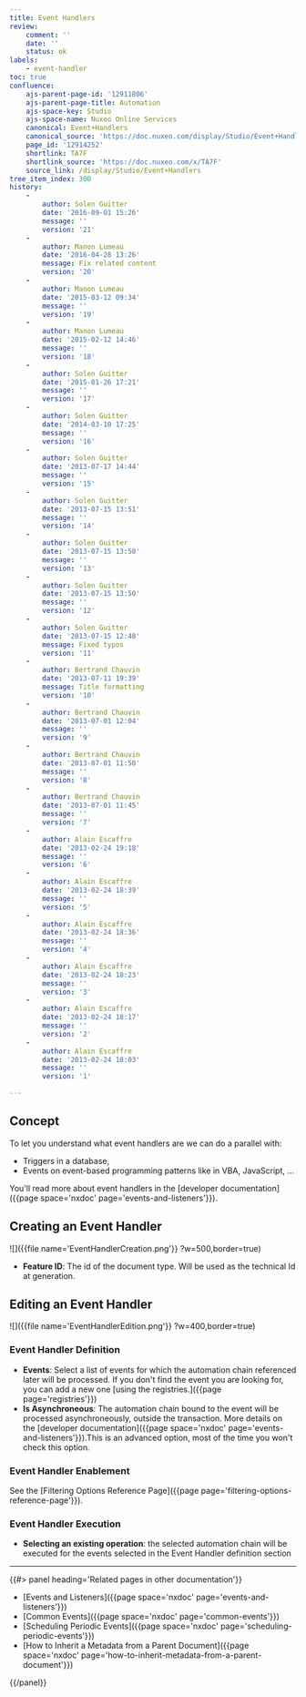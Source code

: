 ```yaml
---
title: Event Handlers
review:
    comment: ''
    date: ''
    status: ok
labels:
    - event-handler
toc: true
confluence:
    ajs-parent-page-id: '12911806'
    ajs-parent-page-title: Automation
    ajs-space-key: Studio
    ajs-space-name: Nuxeo Online Services
    canonical: Event+Handlers
    canonical_source: 'https://doc.nuxeo.com/display/Studio/Event+Handlers'
    page_id: '12914252'
    shortlink: TA7F
    shortlink_source: 'https://doc.nuxeo.com/x/TA7F'
    source_link: /display/Studio/Event+Handlers
tree_item_index: 300
history:
    -
        author: Solen Guitter
        date: '2016-09-01 15:26'
        message: ''
        version: '21'
    -
        author: Manon Lumeau
        date: '2016-04-28 13:26'
        message: Fix related content
        version: '20'
    -
        author: Manon Lumeau
        date: '2015-03-12 09:34'
        message: ''
        version: '19'
    -
        author: Manon Lumeau
        date: '2015-02-12 14:46'
        message: ''
        version: '18'
    -
        author: Solen Guitter
        date: '2015-01-26 17:21'
        message: ''
        version: '17'
    -
        author: Solen Guitter
        date: '2014-03-10 17:25'
        message: ''
        version: '16'
    -
        author: Solen Guitter
        date: '2013-07-17 14:44'
        message: ''
        version: '15'
    -
        author: Solen Guitter
        date: '2013-07-15 13:51'
        message: ''
        version: '14'
    -
        author: Solen Guitter
        date: '2013-07-15 13:50'
        message: ''
        version: '13'
    -
        author: Solen Guitter
        date: '2013-07-15 13:50'
        message: ''
        version: '12'
    -
        author: Solen Guitter
        date: '2013-07-15 12:48'
        message: Fixed typos
        version: '11'
    -
        author: Bertrand Chauvin
        date: '2013-07-11 19:39'
        message: Title formatting
        version: '10'
    -
        author: Bertrand Chauvin
        date: '2013-07-01 12:04'
        message: ''
        version: '9'
    -
        author: Bertrand Chauvin
        date: '2013-07-01 11:50'
        message: ''
        version: '8'
    -
        author: Bertrand Chauvin
        date: '2013-07-01 11:45'
        message: ''
        version: '7'
    -
        author: Alain Escaffre
        date: '2013-02-24 19:18'
        message: ''
        version: '6'
    -
        author: Alain Escaffre
        date: '2013-02-24 18:39'
        message: ''
        version: '5'
    -
        author: Alain Escaffre
        date: '2013-02-24 18:36'
        message: ''
        version: '4'
    -
        author: Alain Escaffre
        date: '2013-02-24 18:23'
        message: ''
        version: '3'
    -
        author: Alain Escaffre
        date: '2013-02-24 18:17'
        message: ''
        version: '2'
    -
        author: Alain Escaffre
        date: '2013-02-24 18:03'
        message: ''
        version: '1'

---
```

## Concept

To let you understand what event handlers are we can do a parallel with:

*   Triggers in a database,
*   Events on event-based programming patterns like in VBA, JavaScript, ...

You'll read more about event handlers in the [developer documentation]({{page space='nxdoc' page='events-and-listeners'}}).

## Creating an Event Handler

<div>

![]({{file name='EventHandlerCreation.png'}} ?w=500,border=true)

</div>

*   **Feature ID**: The id of the document type. Will be used as the technical Id at generation.

## Editing an Event Handler

![]({{file name='EventHandlerEdition.png'}} ?w=400,border=true)

### Event Handler Definition

*   **Events**: Select a list of events for which the automation chain referenced later will be processed. If you don't find the event you are looking for, you can add a new one [using the registries.]({{page page='registries'}})
*   **Is Asynchroneous**: The automation chain bound to the event will be processed asynchroneously, outside the transaction. More details on the [developer documentation]({{page space='nxdoc' page='events-and-listeners'}}).This is an advanced option, most of the time you won't check this option.

### Event Handler Enablement

See the [Filtering Options Reference Page]({{page page='filtering-options-reference-page'}}).

### Event Handler Execution

*   **Selecting an existing operation**: the selected automation chain will be executed for the events selected in the Event Handler definition section

* * *

<div class="row" data-equalizer data-equalize-on="medium"><div class="column medium-6">{{#> panel heading='Related pages in other documentation'}}

- [Events and Listeners]({{page space='nxdoc' page='events-and-listeners'}})
- [Common Events]({{page space='nxdoc' page='common-events'}})
- [Scheduling Periodic Events]({{page space='nxdoc' page='scheduling-periodic-events'}})
- [How to Inherit a Metadata from a Parent Document]({{page space='nxdoc' page='how-to-inherit-metadata-from-a-parent-document'}})

{{/panel}}</div><div class="column medium-6">

&nbsp;

</div></div>

